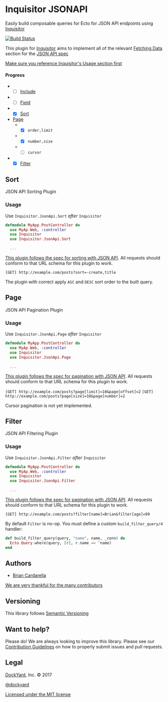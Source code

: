 # Inquisitor JSONAPI

Easily build composable queries for Ecto for JSON API endpoints using
[Inquisitor](https://github.com/dockyard/inquisitor)

[![Build Status](https://secure.travis-ci.org/DockYard/inquisitor_jsonapi.svg?branch=master)](http://travis-ci.org/DockYard/inquisitor_jsonapi)

This plugin for [Inquisitor](https://github.com/dockyard/inquisitor)
aims to implement all of the relevant [Fetching
Data](http://jsonapi.org/format/#fetching) section for the [JSON API spec](http://jsonapi.org/)

[Make sure you reference Inquisitor's Usage section
first](https://github.com/DockYard/inquisitor#usage)

#### Progress

* - [ ] [Include](http://jsonapi.org/format/#fetching-includes)
* - [ ] [Field](http://jsonapi.org/format/#fetching-sparse-fieldsets)
* - [x] [Sort](http://jsonapi.org/format/#fetching-sorting)
* [Page](http://jsonapi.org/format/#fetching-pagination)
  * - [x] `order,limit`
  * - [x] `number,size`
  * - [ ] `cursor`
* - [x] [Filter](http://jsonapi.org/format/#fetching-filtering)

## Sort

JSON API Sorting Plugin

### Usage

Use `Inquisitor.JsonApi.Sort` *after* `Inquisitor`

```elixir
defmodule MyApp.PostController do
  use MyAp.Web, :controller
  use Inquisitor
  use Inquisitor.JsonApi.Sort

  ...
```

[This plugin follows the spec for sorting with JSON
API](http://jsonapi.org/format/#fetching-sorting). All requests should
conform to that URL schema for this plugin to work.

`[GET] http://example.com/posts?sort=-create,title`

The plugin with correct apply `ASC` and `DESC` sort order to the built
query.

## Page

JSON API Pagination Plugin

### Usage

Use `Inquisitor.JsonApi.Page` *after* `Inquisitor`

```elixir
defmodule MyApp.PostController do
  use MyAp.Web, :controller
  use Inquisitor
  use Inquisitor.JsonApi.Page

  ...
```

[This plugin follows the spec for pagination with JSON
API](http://jsonapi.org/format/#fetching-pagination). All requests should
conform to that URL schema for this plugin to work.

`[GET] http://example.com/posts?page[limit]=10&page[offset]=2`
`[GET] http://example.com/posts?page[size]=10&page[number]=2`

Cursor pagination is not yet implemented.

## Filter

JSON API Filtering Plugin

### Usage

Use `Inquisitor.JsonApi.Filter` *after* `Inquisitor`

```elixir
defmodule MyApp.PostController do
  use MyAp.Web, :controller
  use Inquisitor
  use Inquisitor.JsonApi.Filter

  ...
```

[This plugin follows the spec for pagination with JSON
API](http://jsonapi.org/format/#fetching-filtering). All requests should
conform to that URL schema for this plugin to work.

`[GET] http://example.com/posts?filter[name]=Brian&filter[age]=99`

By default `Filter` is no-op. You must define a custom
`build_filter_query/4` handler:

```elixir
def build_filter_query(query, "name", name, _conn) do
  Ecto.Query.where(query, [r], r.name == ^name)
end
```

## Authors

* [Brian Cardarella](http://twitter.com/bcardarella)

[We are very thankful for the many contributors](https://github.com/dockyard/inquisitor_jsonapi/graphs/contributors)

## Versioning

This library follows [Semantic Versioning](http://semver.org)

## Want to help?

Please do! We are always looking to improve this library. Please see our
[Contribution Guidelines](https://github.com/dockyard/inquisitor_jsonapi/blob/master/CONTRIBUTING.md)
on how to properly submit issues and pull requests.

## Legal

[DockYard](http://dockyard.com/), Inc. &copy; 2017

[@dockyard](http://twitter.com/dockyard)

[Licensed under the MIT license](http://www.opensource.org/licenses/mit-license.php)
